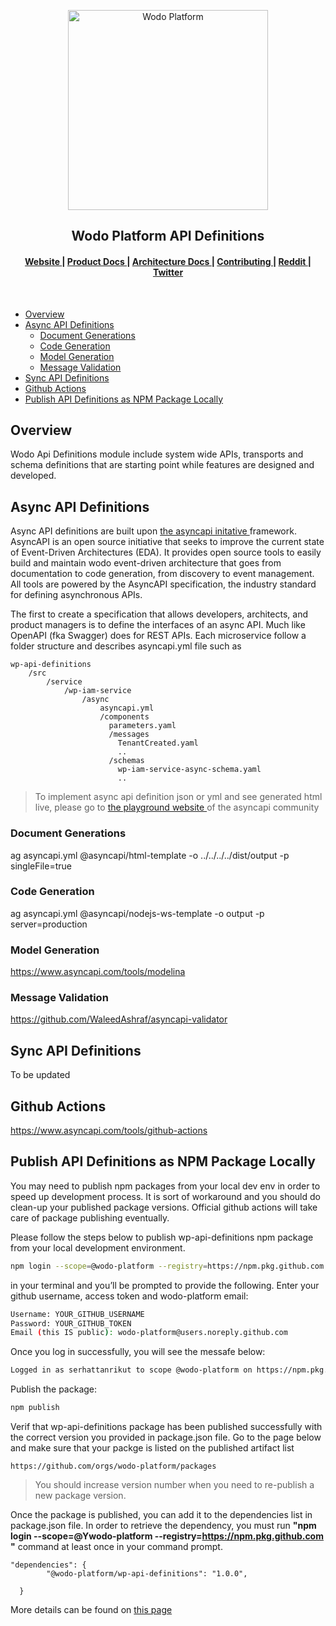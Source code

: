 <p align="center">
  <a href="http://wodoplatform.io/" target="blank"><img src="https://github.com/wodo-platform/wodo-docs/tree/main/images/wodo_logo.png" width="320" alt="Wodo Platform" /></a>
</p>

<div align="center">
<h2> Wodo Platform API Definitions </h2>
</div>

<div align="center">
  <h4>
    <a href="#">
      Website
    </a>
    <span> | </span>
    <a href="#">
      Product Docs
    </a>
    <span> | </span>
    <a href="#">
      Architecture Docs
    </a>
    <span> | </span>
    <!-- <a href="#"> -->
    <!--   CLI -->
    <!-- </a> -->
    <!-- <span> | </span> -->
    <a href="#/CONTRIBUTING.md">
      Contributing
    </a>
    <span> | </span>
    <a href="#">
      Reddit
    </a>
    <span> | </span>
    <a href="#">
      Twitter
    </a>
  </h4>
</div>


<br/>



- [Overview](#overview)
- [Async API Definitions](#async-api-definitions)
  - [Document Generations](#document-generations)
  - [Code Generation](#code-generation)
  - [Model Generation](#model-generation)
  - [Message Validation](#message-validation)
- [Sync API Definitions](#sync-api-definitions)
- [Github Actions](#github-actions)
- [Publish API Definitions as NPM Package Locally](#publish-api-definitions-as-npm-package-locally)


## Overview

Wodo Api Definitions module include system wide APIs, transports and schema definitions that are starting point while features are designed and developed.

## Async API Definitions

Async API definitions are built upon <a href="https://www.asyncapi.com/"> the asyncapi initative </a> framework. AsyncAPI is an open source initiative that seeks to improve the current state of Event-Driven Architectures (EDA). It provides open source tools to easily build and maintain wodo event-driven architecture that goes from documentation to code generation, from discovery to event management. All tools are powered by the AsyncAPI specification, the industry standard for defining asynchronous APIs.


The first to create a specification that allows developers, architects, and product managers is to define the interfaces of an async API. Much like OpenAPI (fka Swagger) does for REST APIs. Each microservice follow a folder structure and describes asyncapi.yml file such as

```
wp-api-definitions
    /src
        /service
            /wp-iam-service
                /async
                    asyncapi.yml
                    /components
                      parameters.yaml
                      /messages
                        TenantCreated.yaml
                        ..
                      /schemas
                        wp-iam-service-async-schema.yaml
                        ..

```


> To implement async api definition json or yml and see generated html live, please go to <a href="https://playground.asyncapi.io/?load=https://raw.githubusercontent.com/asyncapi/asyncapi/v2.2.0/examples/simple.yml">the playground website </a> of the asyncapi community

### Document Generations

ag asyncapi.yml @asyncapi/html-template -o ../../../../dist/output -p singleFile=true

### Code Generation

ag asyncapi.yml @asyncapi/nodejs-ws-template -o output -p server=production


### Model Generation

https://www.asyncapi.com/tools/modelina

### Message Validation

https://github.com/WaleedAshraf/asyncapi-validator

## Sync API Definitions

To be updated

## Github Actions

https://www.asyncapi.com/tools/github-actions

## Publish API Definitions as NPM Package Locally

You may need to publish npm packages from your local dev env in order to speed up development process. It is sort of workaround and you should do clean-up your published package versions. Official github actions will take care of package publishing eventually.

Please follow the steps below to publish wp-api-definitions npm package from your local development environment.

```bash
npm login --scope=@wodo-platform --registry=https://npm.pkg.github.com
```

in your terminal and you’ll be prompted to provide the following. Enter your github username, access token and wodo-platform email:

```bash
Username: YOUR_GITHUB_USERNAME
Password: YOUR_GITHUB_TOKEN
Email (this IS public): wodo-platform@users.noreply.github.com
```

Once you log in successfully, you will see the messafe below:

```bash
Logged in as serhattanrikut to scope @wodo-platform on https://npm.pkg.github.com/.
```
Publish the package:

```bash
npm publish
```

Verif that wp-api-definitions package has been published successfully with the correct version you provided in package.json file. Go to the page below and make sure that your packge is listed on the  published artifact list

```
https://github.com/orgs/wodo-platform/packages
```

> You should increase version number when you need to re-publish a new package version.

Once the package is published, you can add it to the dependencies list in package.json file. In order to retrieve the dependency, you must run **"npm login --scope=@Ywodo-platform --registry=https://npm.pkg.github.com
"** command at least once in your command prompt.

```
"dependencies": {
        "@wodo-platform/wp-api-definitions": "1.0.0",

  }
```

More details can be found on <a href="https://docs.github.com/en/packages/working-with-a-github-packages-registry/working-with-the-npm-registry"> this page </a>

